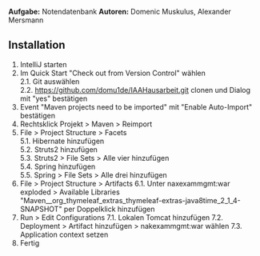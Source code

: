 **Aufgabe:** Notendatenbank
**Autoren:** Domenic Muskulus, Alexander Mersmann

## Installation

1. IntelliJ starten
2. Im Quick Start "Check out from Version Control" wählen  
2.1. Git auswählen  
2.2. https://github.com/domu1de/IAAHausarbeit.git clonen und Dialog mit "yes" bestätigen
3. Event "Maven projects need to be imported" mit "Enable Auto-Import" bestätigen
4. Rechtsklick Projekt > Maven > Reimport
5. File > Project Structure > Facets  
5.1. Hibernate hinzufügen  
5.2. Struts2 hinzufügen  
5.3. Struts2 > File Sets > Alle vier hinzufügen  
5.4. Spring hinzufügen  
5.5. Spring > File Sets > Alle drei hinzufügen
6. File > Project Structure > Artifacts
6.1. Unter naxexammgmt:war exploded > Available Libraries
    "Maven__org_thymeleaf_extras_thymeleaf-extras-java8time_2_1_4-SNAPSHOT" per Doppelklick hinzufügen
7. Run > Edit Configurations
7.1. Lokalen Tomcat hinzufügen
7.2. Deployment > Artifact hinzufügen > nakexammgmt:war wählen
7.3. Application context setzen
8. Fertig